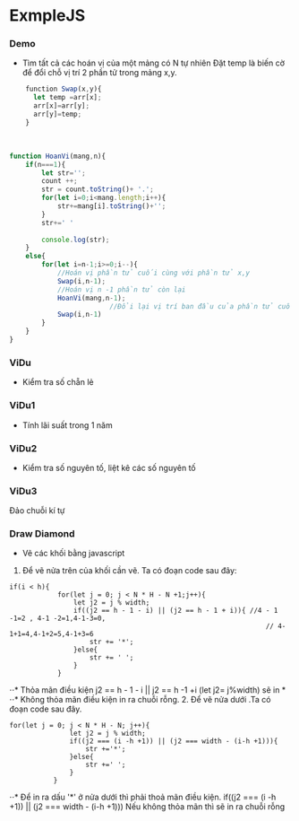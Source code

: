 # ExmpleJS

### Demo
* Tìm tất cả các hoán vị của một mảng có N tự nhiên
   Đặt temp là biến cờ để đổi chỗ vị trí 2 phần tử trong mảng x,y.
   
``` javascript
    function Swap(x,y){
	  let temp =arr[x];
	  arr[x]=arr[y];
	  arr[y]=temp;
    }
 ```
   
``` javascript
function HoanVi(mang,n){
	if(n===1){
		let str='';
		count ++;
		str = count.toString()+ '.';
		for(let i=0;i<mang.length;i++){
			str+=mang[i].toString()+'';
		}
		str+=' '
		
		console.log(str);
	}
	else{
		for(let i=n-1;i>=0;i--){
			//Hoán vị phần tử cuối cùng với phần tử x,y
			Swap(i,n-1);
			//Hoán vị n -1 phần tử còn lại
			HoanVi(mang,n-1);
                         //Đổi lại vị trí ban đầu của phần tử cuối cùng và phần tử x,y hiện tại
			Swap(i,n-1)
		}
	}
}

```
### ViDu
* Kiểm tra số chẵn lẻ

### ViDu1
* Tính lãi suất trong 1 năm

### ViDu2
* Kiểm tra số nguyên tố, liệt kê các số nguyên tố

### ViDu3
Đảo chuỗi kí tự
### Draw Diamond
* Vẽ các khối bằng javascript
1. Để vẽ nửa trên của khối cần vẽ. Ta có đoạn code sau đây:

```
if(i < h){
			for(let j = 0; j < N * H - N +1;j++){
				let j2 = j % width;
				if((j2 == h - 1 - i) || (j2 == h - 1 + i)){ //4 - 1 -1=2 , 4-1 -2=1,4-1-3=0,
																// 4-1+1=4,4-1+2=5,4-1+3=6
					str += '*';
				}else{
					str += ' ';
				}
			}
```
⋅⋅* Thỏa mãn điều kiện j2 == h - 1 - i ||  j2 == h -1 +i (let  j2= j%width) sẽ in *
⋅⋅* Không thỏa mãn điều kiện in ra chuỗi rỗng.
 2. Để vẽ nửa dưới .Ta có đoạn code sau đây.
 ```
for(let j = 0; j < N * H - N; j++){
				let j2 = j % width;
				if((j2 === (i -h +1)) || (j2 === width - (i-h +1))){
					str +='*';
				}else{
					str +=' ';
				}
			}
```

⋅⋅* Để in ra dấu '*' ở nửa dưới thì phải thoả mãn điều kiện.
if((j2 === (i -h +1)) || (j2 === width - (i-h +1)))
 Nếu không thỏa mãn thì sẽ in ra chuỗi rỗng
 
